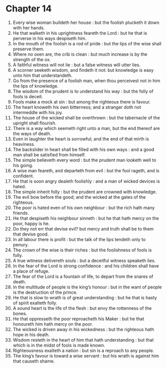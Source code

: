 # Chapter 14

1. Every wise woman buildeth her house : but the foolish plucketh it down with her hands.
2. He that walketh in his uprightness feareth the Lord : but he that is perverse in his ways despiseth him.
3. In the mouth of the foolish is a rod of pride : but the lips of the wise shall preserve them.
4. Where no oxen are, the crib is clean : but much increase is by the strength of the ox.
5. A faithful witness will not lie : but a false witness will utter lies.
6. A scorner seeketh wisdom, and findeth it not: but knowledge is easy unto him that understandeth.
7. Go from the presence of a foolish man, when thou perceivest not in him the lips of knowledge.
8. The wisdom of the prudent is to understand his way : but the folly of fools is deceit.
9. Fools make a mock at sin : but among the righteous there is favour.
10. The heart knoweth his own bitterness; and a stranger doth not intermeddle with his joy.
11. The house of the wicked shall be overthrown : but the tabernacle of the upright shall flourish.
12. There is a way which seemeth right unto a man, but the end thereof are the ways of death.
13. Even in laughter the heart is sorrowful; and the end of that mirth is heaviness.
14. The backslider in heart shall be filled with his own ways : and a good man shall be satisfied from himself.
15. The simple believeth every word : but the prudent man looketh well to his going.
16. A wise man feareth, and departeth from evil : but the fool rageth, and is confident.
17. He that is soon angry dealeth foolishly : and a man of wicked devices is hated.
18. The simple inherit folly : but the prudent are crowned with knowledge.
19. The evil bow before the good; and the wicked at the gates of the righteous.
20. The poor is hated even of his own neighbour : but the rich hath many friends.
21. He that despiseth his neighbour sinneth : but he that hath mercy on the poor, happy is he.
22. Do they not err that devise evil? but mercy and truth shall be to them that devise good.
23. In all labour there is profit : but the talk of the lips tendeth only to penury.
24. The crown of the wise is their riches : but the foolishness of fools is folly.
25. A true witness delivereth souls : but a deceitful witness speaketh lies.
26. In the fear of the Lord is strong confidence : and his children shall have a place of refuge.
27. The fear of the Lord is a fountain of life, to depart from the snares of death.
28. In the multitude of people is the king’s honour : but in the want of people is the destruction of the prince.
29. He that is slow to wrath is of great understanding : but he that is hasty of spirit exalteth folly.
30. A sound heart is the life of the flesh : but envy the rottenness of the bones.
31. He that oppresseth the poor reproacheth his Maker : but he that honoureth him hath mercy on the poor.
32. The wicked is driven away in his wickedness : but the righteous hath hope in his death.
33. Wisdom resteth in the heart of him that hath understanding : but that which is in the midst of fools is made known.
34. Righteousness exalteth a nation : but sin is a reproach to any people.
35. The king’s favour is toward a wise servant : but his wrath is against him that causeth shame.

